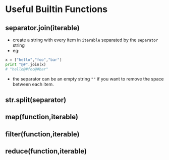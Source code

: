 # Useful Builtin Functions

## separator.join(iterable)
* create a string with every item in `iterable` separated by the `separator` string
* eg:
```python
x = ["hello","foo","bar"]
print "@#".join(x)
# "hello@#foo@#bar"
```
* the separator can be an empty string ```""``` if you want to remove the space between each item.

## str.split(separator)

## map(function,iterable)

## filter(function,iterable)

## reduce(function,iterable)
